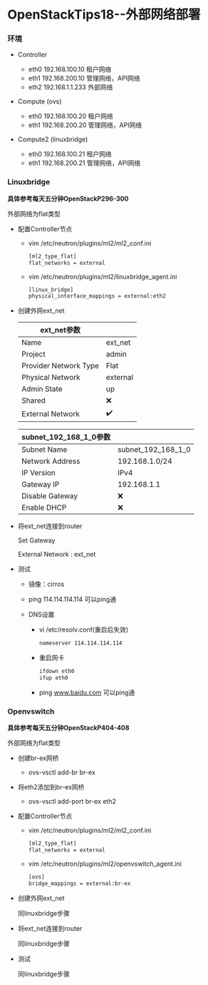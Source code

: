# OpenStackTips18--外部网络部署

### 环境

+ Controller
  + eth0   192.168.100.10   租户网络
  + eth1   192.168.200.10   管理网络，API网络
  + eth2   192.168.1.1.233   外部网络

+ Compute (ovs)
  + eth0   192.168.100.20   租户网络
  + eth1   192.168.200.20   管理网络，API网络
+ Compute2 (linuxbridge)
  + eth0   192.168.100.21   租户网络
  + eth1   192.168.200.21   管理网络，API网络

### Linuxbridge

**具体参考每天五分钟OpenStackP296-300**

外部网络为flat类型

+ 配置Controller节点

  + vim /etc/neutron/plugins/ml2/ml2_conf.ini

    ```bash
    [ml2_type_flat]
    flat_networks = external
    ```

  + vim /etc/neutron/plugins/ml2/linuxbridge_agent.ini

    ```bash
    [linux_bridge]
    physical_interface_mappings = external:eth2
    ```

+ 创建外网ext_net

  | ext_net参数           |                    |
  | --------------------- | ------------------ |
  | Name                  | ext_net            |
  | Project               | admin              |
  | Provider Network Type | Flat               |
  | Physical Network      | external           |
  | Admin State           | up                 |
  | Shared                | :x:                |
  | External Network      | :heavy_check_mark: |

  | subnet_192_168_1_0参数 |                    |
  | ---------------------- | ------------------ |
  | Subnet Name            | subnet_192_168_1_0 |
  | Network Address        | 192.168.1.0/24     |
  | IP Version             | IPv4               |
  | Gateway IP             | 192.168.1.1        |
  | Disable Gateway        | :x:                |
  | Enable DHCP            | :x:                |

+ 将ext_net连接到router

  Set Gateway

  External Network : ext_net

+ 测试

  + 镜像：cirros

  + ping 114.114.114.114 可以ping通

  + DNS设置

    + vi /etc/resolv.conf(重启后失效)

      ```bash
      nameserver 114.114.114.114
      ```

    + 重启网卡

      ```bash
      ifdown eth0
      ifup eth0 
      ```

    + ping www.baidu.com 可以ping通

### Openvswitch

**具体参考每天五分钟OpenStackP404-408**

外部网络为flat类型

+ 创建br-ex网桥
  + ovs-vsctl add-br br-ex

+ 将eth2添加到br-ex网桥
  + ovs-vsctl add-port br-ex eth2

+ 配置Controller节点

  + vim /etc/neutron/plugins/ml2/ml2_conf.ini

    ```bash
    [ml2_type_flat]
    flat_networks = external
    ```

  + vim /etc/neutron/plugins/ml2/openvswitch_agent.ini

    ```bash
    [ovs]
    bridge_mappings = external:br-ex
    ```

+ 创建外网ext_net

  同linuxbridge步骤

+ 将ext_net连接到router

  同linuxbridge步骤

+ 测试

  同linuxbridge步骤



